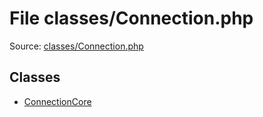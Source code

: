File classes/Connection.php
=========

Source: [classes/Connection.php](https://github.com/PrestaShop/PrestaShop/blob/1.5.5.0/classes/Connection.php)


Classes
-------

* [ConnectionCore](class.ConnectionCore.md)

